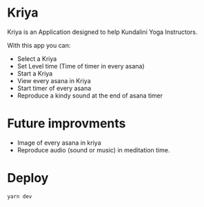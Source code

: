 # Kriya

Kriya is an Application designed to help Kundalini Yoga Instructors.

With this app you can:

* Select a Kriya
* Set Level time (Time of timer in every asana)
* Start a Kriya
* View every asana in Kriya
* Start timer of every asana
* Reproduce a kindy sound at the end of asana timer

# Future improvments 

* Image of every asana in kriya
* Reproduce audio (sound or music) in meditation time.

# Deploy

```bash
yarn dev
```
